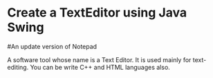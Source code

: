 # Create a TextEditor using Java Swing
#An update version of Notepad

A software tool whose name is a Text Editor. It is used mainly for text-editing. You can be write C++ and HTML languages also.
